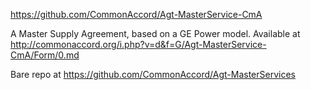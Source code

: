 <a href="https://github.com/CommonAccord/Agt-MasterService-CmA">https://github.com/CommonAccord/Agt-MasterService-CmA</a>

A Master Supply Agreement, based on a GE Power model.  Available at <a href="http://commonaccord.org/i.php?v=d&f=G/Agt-MasterService-CmA/Form/0.md">http://commonaccord.org/i.php?v=d&f=G/Agt-MasterService-CmA/Form/0.md</a>

Bare repo at <a href="https://github.com/CommonAccord/Agt-MasterService">https://github.com/CommonAccord/Agt-MasterServices</a>
